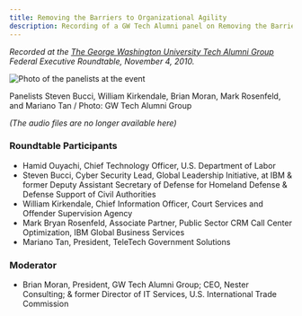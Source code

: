 ```yaml
---
title: Removing the Barriers to Organizational Agility
description: Recording of a GW Tech Alumni panel on Removing the Barriers to Organizational Agility
---
```


*Recorded at the [The George Washington University Tech Alumni Group](http://www.facebook.com/group.php?gid=154839957865223) Federal Executive Roundtable, November 4, 2010.*

![Photo of the panelists at the event](http://ben.balter.com/wp-content/uploads/2010/11/68153_493302469280_603259280_5451391_4928024_n-300x199.jpg "Steven Bucci, William Kirkendale, Brian Moran, Mark Rosenfeld, Mariano Tan ")

Panelists Steven Bucci, William Kirkendale, Brian Moran, Mark Rosenfeld, and Mariano Tan / Photo: GW Tech Alumni Group

*(The audio files are no longer available here)*

### Roundtable Participants

* Hamid Ouyachi, Chief Technology Officer, U.S. Department of Labor
* Steven Bucci, Cyber Security Lead, Global Leadership Initiative, at IBM & former Deputy Assistant Secretary of Defense for Homeland Defense & Defense Support of Civil Authorities
* William Kirkendale, Chief Information Officer, Court Services and Offender Supervision Agency
* Mark Bryan Rosenfeld, Associate Partner, Public Sector CRM Call Center Optimization, IBM Global Business Services
* Mariano Tan, President, TeleTech Government Solutions

### Moderator

* Brian Moran, President, GW Tech Alumni Group; CEO, Nester Consulting; & former Director of IT Services, U.S. International Trade Commission
